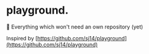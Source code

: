 # playground.
🐣 Everything which won't need an own repository (yet)

Inspired by [https://github.com/sj14/playground](https://github.com/sj14/playground)

